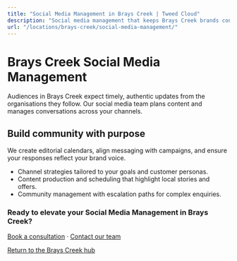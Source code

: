 ```yaml
---
title: "Social Media Management in Brays Creek | Tweed Cloud"
description: "Social media management that keeps Brays Creek brands consistent and engaging."
url: "/locations/brays-creek/social-media-management/"
---
```


# Brays Creek Social Media Management

Audiences in Brays Creek expect timely, authentic updates from the organisations they follow. Our social media team plans content and manages conversations across your channels.

## Build community with purpose

We create editorial calendars, align messaging with campaigns, and ensure your responses reflect your brand voice.

- Channel strategies tailored to your goals and customer personas.
- Content production and scheduling that highlight local stories and offers.
- Community management with escalation paths for complex enquiries.

### Ready to elevate your Social Media Management in Brays Creek?

[Book a consultation](/consultation/) · [Contact our team](/contact/)

[Return to the Brays Creek hub](/locations/brays-creek/)
